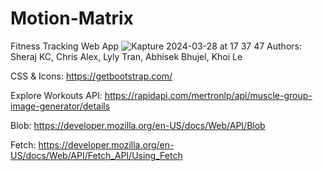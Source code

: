 # Motion-Matrix
Fitness Tracking Web App
![Kapture 2024-03-28 at 17 37 47](https://github.com/kcsheraj/Motion-Matrix/assets/88295555/0d6b4653-50aa-471b-be6e-1b25cb5ef6c2)
Authors: Sheraj KC, Chris Alex, Lyly Tran, Abhisek Bhujel, Khoi Le

CSS & Icons: 
https://getbootstrap.com/

Explore Workouts API:
https://rapidapi.com/mertronlp/api/muscle-group-image-generator/details

Blob:
https://developer.mozilla.org/en-US/docs/Web/API/Blob

Fetch:
https://developer.mozilla.org/en-US/docs/Web/API/Fetch_API/Using_Fetch



